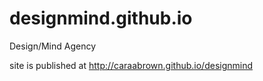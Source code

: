 # designmind.github.io
Design/Mind Agency

 site is published at http://caraabrown.github.io/designmind
